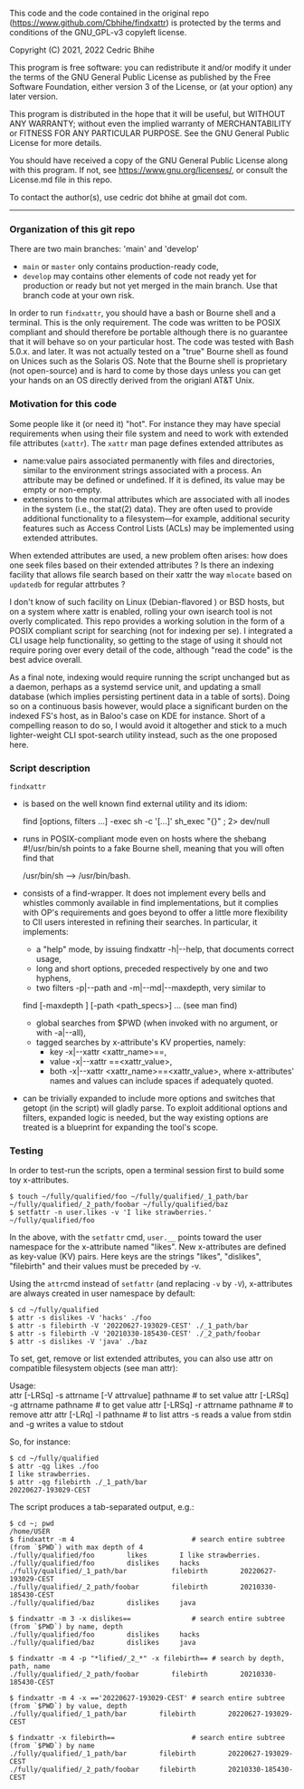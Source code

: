 This code and the code contained in the original repo
(https://www.github.com/Cbhihe/findxattr) is protected by the terms and
conditions of the GNU_GPL-v3 copyleft license.

Copyright (C) 2021, 2022 Cedric Bhihe

This program is free software: you can redistribute it and/or modify it under
the terms of the GNU General Public License as published by the Free Software
Foundation, either version 3 of the License, or (at your option) any later
version.

This program is distributed in the hope that it will be useful, but WITHOUT
ANY WARRANTY; without even the implied warranty of MERCHANTABILITY or
FITNESS FOR ANY PARTICULAR PURPOSE.  See the GNU General Public License for
more details.

You should have received a copy of the GNU General Public License along with
this program.  If not, see <https://www.gnu.org/licenses/>, or consult the
License.md file in this repo.

To contact the author(s), use cedric dot bhihe at gmail dot com.

---

### Organization of this git repo

There are two main branches: 'main' and 'develop'
* `main` or `master` only contains production-ready code,
* `develop` may contains other elements of code not ready yet for production or ready but not yet merged in the main branch. Use that branch code at your own risk.

In order to run `findxattr`, you should have a bash or Bourne shell and a terminal. This is the only requirement.  The code was written to be POSIX compliant and should therefore be portable although there is no guarantee that it will behave so on your particular host. 
The code was tested with Bash 5.0.x. and later. It was not actually tested on a "true" Bourne shell as found on Unices such as the Solaris OS.  Note that the Bourne shell is proprietary (not open-source) and is hard to come by those days unless you can get your hands on an OS directly derived from the origianl AT&T Unix.

### Motivation for this code
Some people like it (or need it) "hot". For instance they may have special requirements when using their file system and need to work with extended file attributes (`xattr`). The `xattr` man page defines extended  attributes as 

- name:value pairs associated permanently with files and directories, similar to the environment strings associated with a process.  An attribute may be defined or undefined.  If it is defined, its value may be empty or non-empty.
- extensions to the normal attributes which are associated with all inodes in the system (i.e., the stat(2) data).  They are often used to provide additional functionality to  a  filesystem—for example,  additional security features such as Access Control Lists (ACLs) may be implemented using extended attributes. 

When extended attributes are used, a new problem often arises: how does one seek files based on their extended attributes ? Is there an indexing facility that allows file search based on their xattr the way `mlocate` based on `updatedb` for regular attrbutes ? 

I don't know of such facility on Linux (Debian-flavored ) or BSD hosts, but on a system where xattr is enabled, rolling your own isearch tool is not overly complicated.  This repo provides a working solution in the form of a POSIX compliant script for searching (not for indexing per se). I integrated a CLI usage help functionality, so getting to the stage of using it should not require poring over every detail of the code, although "read the code" is the best advice overall.

As a final note, indexing would require running the script unchanged but as a daemon, perhaps as a systemd service unit, and updating a small database (which implies persisting pertinent data in a table of sorts). Doing so on a continuous basis however, would place a significant burden on the indexed FS's host, as in Baloo's case on KDE for instance. Short of a compelling reason to do so, I would avoid it altogether and stick to a much lighter-weight CLI spot-search utility instead, such as the one proposed here.

### Script description
`findxattr`
- is based on the well known find external utility and its idiom:<BR>

    find [options, filters ...] -exec sh -c '[...]' sh_exec "{}" \; 2> dev/null

- runs in POSIX-compliant mode even on hosts where the shebang #!/usr/bin/sh points to a fake Bourne shell, meaning that you will often find that

    /usr/bin/sh --> /usr/bin/bash.

- consists of a find-wrapper. It does not implement every bells and whistles commonly available in find implementations, but it complies with OP's requirements and goes beyond to offer a little more flexibility to ClI users interested in refining their searches. In particular, it implements:
    - a "help" mode, by issuing findxattr -h|--help, that documents correct usage,
    - long and short options, preceded respectively by one and two hyphens,
    - two filters -p|--path and -m|--md|--maxdepth, very similar to

    find [-maxdepth <d>] [-path <path_specs>] ... (see man find)

    - global searches from $PWD (when invoked with no argument, or with -a|--all),
    - tagged searches by x-attribute's KV properties, namely:
        - key -x|--xattr <xattr_name>==,
        - value -x|--xattr ==<xattr_value>,
        - both -x|--xattr <xattr_name>==<xattr_value>,
    where x-attributes' names and values can include spaces if adequately quoted.

- can be trivially expanded to include more options and switches that getopt (in the script) will gladly parse. To exploit additional options and filters, expanded logic is needed, but the way existing options are treated is a blueprint for expanding the tool's scope.

### Testing
In order to test-run the scripts, open a terminal session first to build some toy x-attributes.

    $ touch ~/fully/qualified/foo ~/fully/qualified/_1_path/bar ~/fully/qualified/_2_path/foobar ~/fully/qualified/baz
    $ setfattr -n user.likes -v 'I like strawberries.' ~/fully/qualified/foo

In the above, with the `setfattr` cmd, `user.__` points toward the user namespace for the x-attribute named "likes". New x-attributes are defined as key-value (KV) pairs. Here keys are the strings "likes", "dislikes", "filebirth" and their values must be preceded by -v.

Using the `attr`cmd instead of `setfattr` (and replacing `-v` by `-V`), x-attributes are always created in user namespace by default:

    $ cd ~/fully/qualified
    $ attr -s dislikes -V 'hacks' ./foo
    $ attr -s filebirth -V '20220627-193029-CEST' ./_1_path/bar
    $ attr -s filebirth -V '20210330-185430-CEST' ./_2_path/foobar
    $ attr -s dislikes -V 'java' ./baz

To set, get, remove or list extended attributes, you can also use attr on compatible filesystem objects (see man attr):

Usage: <BR>
    attr [-LRSq] -s attrname [-V attrvalue] pathname # to set value
    attr [-LRSq] -g attrname pathname # to get value
    attr [-LRSq] -r attrname pathname # to remove attr
    attr [-LRq] -l pathname # to list attrs
    -s reads a value from stdin and -g writes a value to stdout

So, for instance:

    $ cd ~/fully/qualified
    $ attr -qg likes ./foo
    I like strawberries.
    $ attr -qg filebirth ./_1_path/bar
    20220627-193029-CEST

The script produces a tab-separated output, e.g.:

    $ cd ~; pwd
    /home/USER
    $ findxattr -m 4                             # search entire subtree (from `$PWD`) with max depth of 4
    ./fully/qualified/foo        likes        I like strawberries.
    ./fully/qualified/foo        dislikes     hacks
    ./fully/qualified/_1_path/bar           filebirth        20220627-193029-CEST
    ./fully/qualified/_2_path/foobar        filebirth        20210330-185430-CEST
    ./fully/qualified/baz        dislikes     java
    
    $ findxattr -m 3 -x dislikes==               # search entire subtree (from `$PWD`) by name, depth
    ./fully/qualified/foo        dislikes     hacks
    ./fully/qualified/baz        dislikes     java
    
    $ findxattr -m 4 -p "*lified/_2_*" -x filebirth== # search by depth, path, name
    ./fully/qualified/_2_path/foobar        filebirth        20210330-185430-CEST
    
    $ findxattr -m 4 -x =='20220627-193029-CEST' # search entire subtree (from `$PWD`) by value, depth
    ./fully/qualified/_1_path/bar        filebirth        20220627-193029-CEST
    
    $ findxattr -x filebirth==                   # search entire subtree (from `$PWD`) by name
    ./fully/qualified/_1_path/bar        filebirth        20220627-193029-CEST
    ./fully/qualified/_2_path/foobar     filebirth        20210330-185430-CEST

